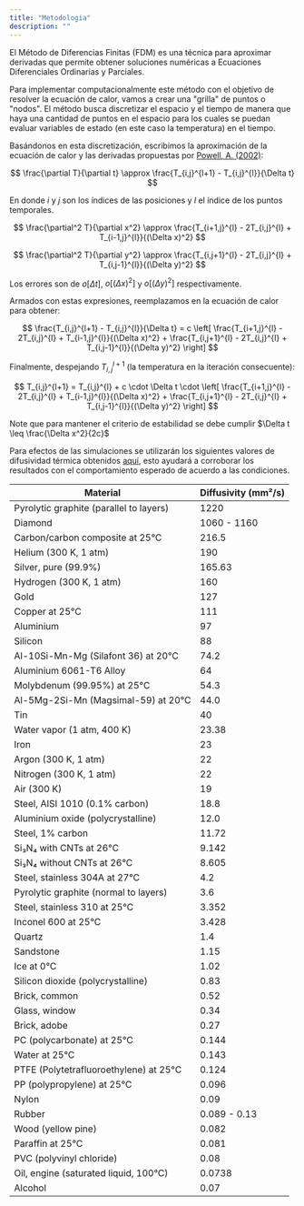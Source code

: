 ```yaml
---
title: "Metodologia"
description: ""
---
```


El Método de Diferencias Finitas (FDM) es una técnica para aproximar derivadas
que permite obtener soluciones numéricas a Ecuaciones Diferenciales Ordinarias
y Parciales.

Para implementar computacionalmente este método con el objetivo de resolver la
ecuación de calor, vamos a crear una "grilla" de puntos o "nodos". El método
busca discretizar el espacio y el tiempo de manera que haya una cantidad de
puntos en el espacio para los cuales se puedan evaluar variables de estado
(en este caso la temperatura) en el tiempo.

Basándonos en esta discretización, escribimos la aproximación de la ecuación
de calor y las derivadas propuestas por
[Powell, A. (2002)](/heateq/referencias):

$$
\frac{\partial T}{\partial t} \approx \frac{T_{i,j}^{l+1} - T_{i,j}^{l}}{\Delta t}
$$

En donde $i$ y $j$ son los índices de las posiciones y $l$ el índice de los
puntos temporales.

$$
\frac{\partial^2 T}{\partial x^2} \approx \frac{T_{i+1,j}^{l} - 2T_{i,j}^{l} + T_{i-1,j}^{l}}{(\Delta x)^2}
$$

$$
\frac{\partial^2 T}{\partial y^2} \approx \frac{T_{i,j+1}^{l} - 2T_{i,j}^{l} + T_{i,j-1}^{l}}{(\Delta y)^2}
$$

Los errores son de $o[\Delta t]$, $o[(\Delta x)^2]$ y $o[(\Delta y)^2]$
respectivamente.

Armados con estas expresiones, reemplazamos en la ecuación de calor para
obtener:

$$
\frac{T_{i,j}^{l+1} - T_{i,j}^{l}}{\Delta t} = c \left[ \frac{T_{i+1,j}^{l} - 2T_{i,j}^{l} + T_{i-1,j}^{l}}{(\Delta x)^2} + \frac{T_{i,j+1}^{l} - 2T_{i,j}^{l} + T_{i,j-1}^{l}}{(\Delta y)^2} \right]
$$

Finalmente, despejando $T_{i,j}^{l+1}$ (la temperatura en la iteración
consecuente):

$$
T_{i,j}^{l+1} = T_{i,j}^{l} + c \cdot \Delta t \cdot \left[ \frac{T_{i+1,j}^{l} - 2T_{i,j}^{l} + T_{i-1,j}^{l}}{(\Delta x)^2} + \frac{T_{i,j+1}^{l} - 2T_{i,j}^{l} + T_{i,j-1}^{l}}{(\Delta y)^2} \right]
$$

Note que para mantener el criterio de estabilidad se debe cumplir $\Delta t \leq \frac{\Delta x^2}{2c}$

Para efectos de las simulaciones se utilizarán los siguientes valores de difusividad térmica obtenidos [aquí](/heateq/referencias), esto ayudará a corroborar los resultados con el comportamiento esperado de acuerdo a las condiciones.

| Material                                | Diffusivity (mm²/s) |
|-----------------------------------------|---------------------|
| Pyrolytic graphite (parallel to layers) | 1220                |
| Diamond                                 | 1060 - 1160         |
| Carbon/carbon composite at 25°C         | 216.5               |
| Helium (300 K, 1 atm)                   | 190                 |
| Silver, pure (99.9%)                    | 165.63              |
| Hydrogen (300 K, 1 atm)                 | 160                 |
| Gold                                    | 127                 |
| Copper at 25°C                          | 111                 |
| Aluminium                               | 97                  |
| Silicon                                 | 88                  |
| Al-10Si-Mn-Mg (Silafont 36) at 20°C     | 74.2                |
| Aluminium 6061-T6 Alloy                 | 64                  |
| Molybdenum (99.95%) at 25°C             | 54.3                |
| Al-5Mg-2Si-Mn (Magsimal-59) at 20°C     | 44.0                |
| Tin                                     | 40                  |
| Water vapor (1 atm, 400 K)              | 23.38               |
| Iron                                    | 23                  |
| Argon (300 K, 1 atm)                    | 22                  |
| Nitrogen (300 K, 1 atm)                 | 22                  |
| Air (300 K)                             | 19                  |
| Steel, AISI 1010 (0.1% carbon)          | 18.8                |
| Aluminium oxide (polycrystalline)       | 12.0                |
| Steel, 1% carbon                        | 11.72               |
| Si₃N₄ with CNTs at 26°C                 | 9.142               |
| Si₃N₄ without CNTs at 26°C              | 8.605               |
| Steel, stainless 304A at 27°C           | 4.2                 |
| Pyrolytic graphite (normal to layers)   | 3.6                 |
| Steel, stainless 310 at 25°C            | 3.352               |
| Inconel 600 at 25°C                     | 3.428               |
| Quartz                                  | 1.4                 |
| Sandstone                               | 1.15                |
| Ice at 0°C                              | 1.02                |
| Silicon dioxide (polycrystalline)       | 0.83                |
| Brick, common                           | 0.52                |
| Glass, window                           | 0.34                |
| Brick, adobe                            | 0.27                |
| PC (polycarbonate) at 25°C              | 0.144               |
| Water at 25°C                           | 0.143               |
| PTFE (Polytetrafluoroethylene) at 25°C  | 0.124               |
| PP (polypropylene) at 25°C              | 0.096               |
| Nylon                                   | 0.09                |
| Rubber                                  | 0.089 - 0.13        |
| Wood (yellow pine)                      | 0.082               |
| Paraffin at 25°C                        | 0.081               |
| PVC (polyvinyl chloride)                | 0.08                |
| Oil, engine (saturated liquid, 100°C)   | 0.0738              |
| Alcohol                                 | 0.07                |
